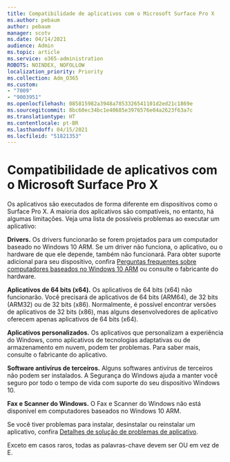 ```yaml
---
title: Compatibilidade de aplicativos com o Microsoft Surface Pro X
ms.author: pebaum
author: pebaum
manager: scotv
ms.date: 04/14/2021
audience: Admin
ms.topic: article
ms.service: o365-administration
ROBOTS: NOINDEX, NOFOLLOW
localization_priority: Priority
ms.collection: Adm_O365
ms.custom:
- "7009"
- "9003951"
ms.openlocfilehash: 085815982a3948a7853326541101d2ed21c1869e
ms.sourcegitcommit: 8bc60ec34bc1e40685e3976576e04a2623f63a7c
ms.translationtype: HT
ms.contentlocale: pt-BR
ms.lasthandoff: 04/15/2021
ms.locfileid: "51821353"
---
```

# <a name="app-compatibility-with-microsoft-surface-pro-x"></a>Compatibilidade de aplicativos com o Microsoft Surface Pro X

Os aplicativos são executados de forma diferente em dispositivos como o Surface Pro X. A maioria dos aplicativos são compatíveis, no entanto, há algumas limitações. Veja uma lista de possíveis problemas ao executar um aplicativo: 

**Drivers.** Os drivers funcionarão se forem projetados para um computador baseado no Windows 10 ARM. Se um driver não funciona, o aplicativo, ou o hardware de que ele depende, também não funcionará. Para obter suporte adicional para seu dispositivo, confira [Perguntas frequentes sobre computadores baseados no Windows 10 ARM](https://support.microsoft.com/windows/windows-10-arm-based-pcs-faq-477f51df-2e3b-f68f-31b0-06f5e4f8ebb5) ou consulte o fabricante do hardware.

**Aplicativos de 64 bits (x64).** Os aplicativos de 64 bits (x64) não funcionarão. Você precisará de aplicativos de 64 bits (ARM64), de 32 bits (ARM32) ou de 32 bits (x86). Normalmente, é possível encontrar versões de aplicativos de 32 bits (x86), mas alguns desenvolvedores de aplicativo oferecem apenas aplicativos de 64 bits (x64).

**Aplicativos personalizados.** Os aplicativos que personalizam a experiência do Windows, como aplicativos de tecnologias adaptativas ou de armazenamento em nuvem, podem ter problemas. Para saber mais, consulte o fabricante do aplicativo.

**Software antivírus de terceiros.** Alguns softwares antivírus de terceiros não podem ser instalados. A Segurança do Windows ajuda a manter você seguro por todo o tempo de vida com suporte do seu dispositivo Windows 10.

**Fax e Scanner do Windows.** O Fax e Scanner do Windows não está disponível em computadores baseados no Windows 10 ARM.

Se você tiver problemas para instalar, desinstalar ou reinstalar um aplicativo, confira [Detalhes de solução de problemas de aplicativo](https://docs.microsoft.com/troubleshoot/mem/intune/troubleshoot-app-install#app-troubleshooting-details).

Exceto em casos raros, todas as palavras-chave devem ser OU em vez de E.